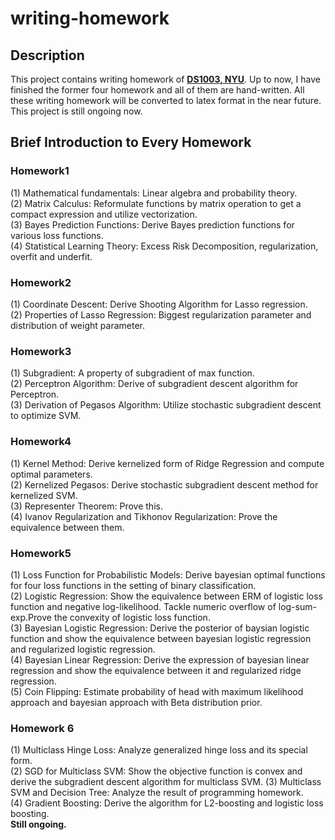 # writing-homework  

## Description  

 This project contains writing homework of [**DS1003, NYU**](https://nyu-ds1003.github.io/spring2021/#resources). Up to now, I have finished the former four homework and all of them are hand-written. All these writing homework will be converted to latex
format in the near future.  
This project is still ongoing now.  

## Brief Introduction to Every Homework  

### Homework1  

(1) Mathematical fundamentals: Linear algebra and probability theory.  
(2) Matrix Calculus: Reformulate functions by matrix operation to get a compact expression and utilize vectorization.  
(3) Bayes Prediction Functions: Derive Bayes prediction functions for various loss functions.  
(4) Statistical Learning Theory: Excess Risk Decomposition, regularization, overfit and underfit.  

### Homework2  

(1) Coordinate Descent: Derive Shooting Algorithm for Lasso regression.  
(2) Properties of Lasso Regression: Biggest regularization parameter and distribution of weight parameter.  

### Homework3  

(1) Subgradient: A property of subgradient of max function.  
(2) Perceptron Algorithm: Derive of subgradient descent algorithm for Perceptron.  
(3) Derivation of Pegasos Algorithm: Utilize stochastic subgradient descent to optimize SVM.  

### Homework4  

(1) Kernel Method: Derive kernelized form of Ridge Regression and compute optimal parameters.  
(2) Kernelized Pegasos: Derive stochastic subgradient descent method for kernelized SVM.  
(3) Representer Theorem: Prove this.  
(4) Ivanov Regularization and Tikhonov Regularization: Prove the equivalence between them.  

### Homework5  

(1) Loss Function for Probabilistic Models: Derive bayesian optimal functions for four loss functions in the setting of binary classification.  
(2) Logistic Regression: Show the equivalence between ERM of logistic loss function and negative log-likelihood. Tackle numeric overflow of log-sum-exp.Prove the convexity of logistic loss function.  
(3) Bayesian Logistic Regression: Derive the posterior of baysian logistic function and  show the equivalence between bayesian logistic regression and regularized logistic regression.  
(4) Bayesian Linear Regression: Derive the expression of bayesian linear regression and show the equivalence between it and regularized ridge regression.  
(5) Coin Flipping: Estimate probability of head with maximum likelihood approach and bayesian approach with Beta distribution prior.  
  
### Homework 6  
  
(1) Multiclass Hinge Loss: Analyze generalized hinge loss and its special form.  
(2) SGD for Multiclass SVM: Show the objective function is convex and derive the subgradient descent algorithm for multiclass SVM.
(3) Multiclass SVM and Decision Tree: Analyze the result of programming homework.  
(4) Gradient Boosting: Derive the algorithm for L2-boosting and logistic loss boosting.  
**Still ongoing.**
